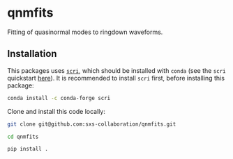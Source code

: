 # qnmfits
Fitting of quasinormal modes to ringdown waveforms.

## Installation

This packages uses [`scri`](https://github.com/moble/scri), which should be installed with `conda` (see the `scri` quickstart [here](https://github.com/moble/scri#quick-start)). It is recommended to install `scri` first, before installing this package:

```bash
conda install -c conda-forge scri
```

Clone and install this code locally:

```bash
git clone git@github.com:sxs-collaboration/qnmfits.git
```

```bash
cd qnmfits
```

```bash
pip install .
```
